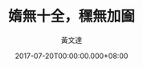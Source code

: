 ---
issue: 233
title: 媠無十全，䆀無加圇
author: 黃文達
date: 2017-07-20T00:00:00.000+08:00
topic: 抒懷
difficulty: 1
wikidata: Q98095631
wikidata_link: https://www.wikidata.org/wiki/Q98095631
---